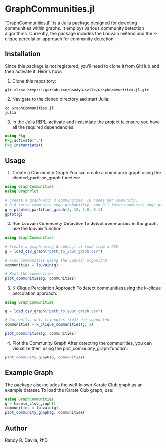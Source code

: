 # GraphCommunities.jl

`GraphCommunities.jl`` is a Julia package designed for detecting communities within graphs. It employs various community detection algorithms. Currently, the package includes the Louvain method and the k-clique percolation approach for community detection.

## Installation

Since this package is not registered, you'll need to clone it from GitHub and then activate it. Here's how:

1. Clone this repository:
```
git clone https://github.com/RandyRDavila/GraphCommunities.jl.git
```

2. Navigate to the cloned directory and start Julia:
```
cd GraphCommunities.jl
julia
```

3. In the Julia REPL, activate and instantiate the project to ensure you have all the required dependencies:
```julia
using Pkg
Pkg.activate(".")
Pkg.instantiate()
```

## Usage

1. Create a Community Graph
You can create a community graph using the planted_partition_graph function:
```julia
using GraphCommunities
using GraphPlot

# Create a graph with 3 communities, 10 nodes per community,
# 0.8 intra-community edge probability, and 0.1 inter-community edge probability.
g = planted_partition_graph(3, 10, 0.8, 0.1)
gplot(g)
```

2. Run Louvain Community Detection
To detect communities in the graph, use the louvain function:
```julia
using GraphCommunities

# Create a graph using Graphs.jl or load from a CSV
g = load_csv_graph("path_to_your_graph.csv")

# Find communities using the Louvain algorithm
communities = louvain(g)

# Plot the communities
plot_communities(g, communities)
```

3. K-Clique Percolation Approach
To detect communities using the k-clique percolation approach:
```julia
using GraphCommunities

g = load_csv_graph("path_to_your_graph.csv")

# Currently, only triangles (k=3) are supported
communities = k_clique_communities(g, 3)

plot_communities(g, communities)
```

4. Plot the Community Graph
After detecting the communities, you can visualize them using the plot_community_graph function:
```julia
plot_community_graph(g, communities)
```

## Example Graph

The package also includes the well-known Karate Club graph as an example dataset. To load the Karate Club graph, use:

```julia
using GraphCommunities
g = karate_club_graph()
communities = louvain(g)
plot_community_graph(g, communities)
```

## Author

Randy R. Davila, PhD